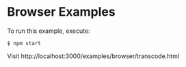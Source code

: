 # Browser Examples

To run this example, execute:

```
$ npm start
```

Visit http://localhost:3000/examples/browser/transcode.html
